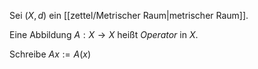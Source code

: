Sei $(X, d)$ ein [[zettel/Metrischer Raum|metrischer Raum]].

Eine Abbildung $A : X \to X$ heißt *Operator* in $X$.

Schreibe
$Ax := A(x)$